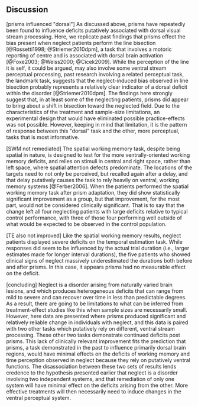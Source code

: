 Discussion
----------

[prisms influenced "dorsal"] As discussed above, prisms have
repeatedly been found to influence deficits putatively associated
with dorsal visual stream processing. Here, we replicate past
findings that prisms effect the bias present when neglect patients
perform the line bisection [@Rossetti1998; @Striemer2010dpm], a
task that involves a motoric reporting of centre and is associated
with dorsal brain activation [@Foxe2003; @Weiss2000; @Cicek2009].
While the perception of the line it is self, it could be argued,
may also involve some ventral stream perceptual processing, past
research involving a related perceptual task, the landmark task,
suggests that the neglect-induced bias observed in line bisection
probably represents a relatively clear indicator of a dorsal
deficit within the disorder [@Striemer2010dpm]. The findings here
strongly suggest that, in at least some of the neglecting
patients, prisms did appear to bring about a shift in bisection
toward the neglected field. Due to the characteristics of the
treatment and sample-size limitations, an experimental design that
would have eliminated possible practice-effects was not possible.
However, keeping in mind that limitation, it is the pattern of
response between this "dorsal" task and the other, more
perceptual, tasks that is most informative.


[SWM not remediated] The spatial working memory task, despite
being spatial in nature, is designed to test for the  more
ventrally-oriented working memory deficits, and relies on stimuli
in central and right space, rather than left space, where spatial
attention defects predominate.  The locations of the targets need
to not only be perceived, but recalled again after a delay, and
that delay putatively causes the task to rely heavily on ventral,
working memory systems [@Ferber2006].  When the patients performed
the spatial working memory task after prism adaptation, they did
show statistically significant improvement as a group, but that
improvement, for the most part, would not be considered clinically
significant. That is to say that the change left all four
neglecting patients with large deficits relative to typical
control performance, with three of those four performing well
outside of what would be expected to be observed in the control
population.

[TE also not improved] Like the spatial working memory results,
neglect patients displayed severe deficits on the temporal
estimation task. While responses did seem to be influenced by the
actual trial duration (i.e., larger estimates made for longer
interval durations), the five patients who showed clinical signs
of neglect massively underestimated the durations both before and
after prisms. In this case, it appears prisms had no measurable
effect on the deficit.

[concluding] Neglect is a disorder arising from naturally varied
brain lesions, and which produces heterogeneous deficits that can
range from mild to severe and can recover over time in less than
predictable degrees. As a result, there are going to be
limitations to what can be inferred from treatment-effect studies
like this when sample sizes are necessarily small.  However, here
data are presented where prisms produced significant and
relatively reliable change in individuals with neglect, and this
data is paired with two other tasks which putatively rely on
different, ventral stream processing. These other two tasks
demonstrate continued deficits post prisms. This lack of
clinically relevant improvement fits the prediction that prisms, a
task demonstrated in the past to influence primarily dorsal brain
regions, would have minimal effects on the deficits of working
memory and time perception observed in neglect because they rely
on putatively ventral functions. The disassociation between these
two sets of results lends credence to the hypothesis presented
earlier that neglect is a disorder involving two independent
systems, and that remediation of only one system will have minimal
effect on the deficits arising from the other. More effective
treatments will then necessarily need to induce changes in the
ventral perceptual system.
